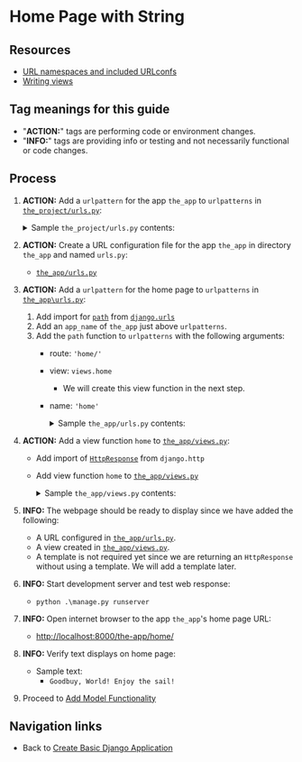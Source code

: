 # Home Page with String

## Resources

* [URL namespaces and included URLconfs](https://docs.djangoproject.com/en/4.0/topics/http/urls/#url-namespaces-and-included-urlconfs)
* [Writing views](https://docs.djangoproject.com/en/4.0/topics/http/views/#writing-views)

## Tag meanings for this guide

* "**ACTION:**" tags are performing code or environment changes.
* "**INFO:**" tags are providing info or testing and not necessarily functional or code changes.

## Process

1. **ACTION:** Add a `urlpattern` for the app `the_app` to `urlpatterns` in [`the_project/urls.py`](../the_project/urls.py):
    <details>
    <summary>Sample <code>the_project/urls.py</code> contents:</summary>

        from django.urls import include

        urlpatterns = [
            #...
            path('the-app/', include('the_app.urls')),
            #...
        ]
    </details>

1. **ACTION:** Create a URL configuration file for the app `the_app` in directory `the_app` and named `urls.py`:
    * [`the_app/urls.py`](../the_app/urls.py)

1. **ACTION:** Add a `urlpattern` for the home page to `urlpatterns` in [`the_app\urls.py`](../the_app/urls.py):
    1. Add import for [`path`](https://docs.djangoproject.com/en/4.1/ref/urls/#path) from [`django.urls`](https://docs.djangoproject.com/en/4.1/ref/urls/)
    1. Add an `app_name` of `the_app` just above `urlpatterns`.
    1. Add the `path` function to `urlpatterns` with the following arguments:
        * route: `'home/'`
        * view: `views.home`
            * We will create this view function in the next step.
        * name: `'home'`
            <details>
            <summary>Sample <code>the_app/urls.py</code> contents:</summary>

                from django.urls import path

                from . import views

                app_name = 'the_app'
                urlpatterns = [
                    path('home/', views.home, name='home'),
                ]
            </details>

1. **ACTION:** Add a view function `home` to [`the_app/views.py`](../the_app/views.py):
    * Add import of [`HttpResponse`](https://docs.djangoproject.com/en/4.1/ref/request-response/#django.http.HttpResponse) from `django.http`
    * Add view function `home` to [`the_app/views.py`](../the_app/views.py)
            <details>
            <summary>Sample <code>the_app/views.py</code> contents:</summary>

                from django.http import HttpResponse

                def home(request):
                    return HttpResponse("Goodbuy, World! Enjoy the sail!")
            </details>

1. **INFO:** The webpage should be ready to display since we have added the following:
    * A URL configured in [`the_app/urls.py`](../the_app/urls.py).
    * A view created in [`the_app/views.py`](../the_app/views.py).
    * A template is not required yet since we are returning an `HttpResponse` without using a template. We will add a template later.

1. **INFO:** Start development server and test web response:
    * `python .\manage.py runserver`

1. **INFO:** Open internet browser to the app `the_app`'s home page URL:
    * <http://localhost:8000/the-app/home/>

1. **INFO:** Verify text displays on home page:
    * Sample text:
        * `Goodbuy, World! Enjoy the sail!`

1. Proceed to [Add Model Functionality](./03_add_model_functionality.md)

## Navigation links

* Back to [Create Basic Django Application](./01_create_basic_django_application.md)

